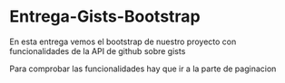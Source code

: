 # Entrega-Gists-Bootstrap


En esta entrega vemos el bootstrap de nuestro proyecto con funcionalidades de la API de github sobre gists

Para comprobar las funcionalidades hay que ir a la parte de paginacion 
